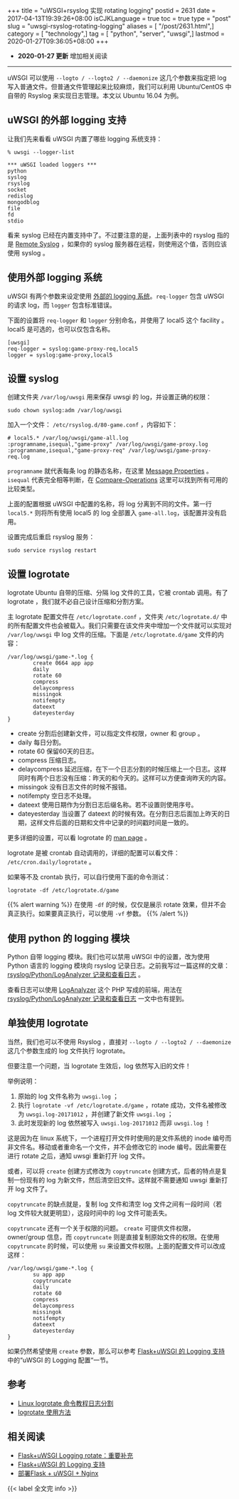 +++
title = "uWSGI+rsyslog 实现 rotating logging"
postid = 2631
date = 2017-04-13T19:39:26+08:00
isCJKLanguage = true
toc = true
type = "post"
slug = "uwsgi-rsyslog-rotating-logging"
aliases = [ "/post/2631.html",]
category = [ "technology",]
tag = [ "python", "server", "uwsgi",]
lastmod = 2020-01-27T09:36:05+08:00
+++

- **2020-01-27 更新** 增加相关阅读

----

uWSGI 可以使用 `--logto / --logto2 / --daemonize` 这几个参数来指定把 log 写入普通文件。但普通文件管理起来比较麻烦，我们可以利用 Ubuntu/CentOS 中自带的 Rsyslog 来实现日志管理。本文以 Ubuntu 16.04 为例。<!--more-->

## uWSGI 的外部 logging 支持

让我们先来看看 uWSGI 内置了哪些 logging 系统支持：

```
% uwsgi --logger-list

*** uWSGI loaded loggers ***
python
syslog
rsyslog
socket
redislog
mongodblog
file
fd
stdio
```

看来 syslog 已经在内置支持中了。不过要注意的是，上面列表中的 rsyslog 指的是 [Remote Syslog][7] ，如果你的 syslog 服务器在远程，则使用这个值，否则应该使用 syslog 。

## 使用外部 logging 系统

uWSGI 有两个参数来设定使用 [外部的 logging 系统][2]。`req-logger` 包含 uWSGI 的请求 log，而 `logger` 包含标准错误。

下面的设置将 `req-logger` 和 `logger` 分别命名，并使用了 local5 这个 facility 。local5 是可选的，也可以仅包含名称。

```
[uwsgi]
req-logger = syslog:game-proxy-req,local5
logger = syslog:game-proxy,local5
```

## 设置 syslog

创建文件夹 `/var/log/uwsgi` 用来保存 uwsgi 的 log，并设置正确的权限： 

``` shell
sudo chown syslog:adm /var/log/uwsgi
```

加入一个文件： `/etc/rsyslog.d/80-game.conf` ，内容如下：

```
# local5.* /var/log/uwsgi/game-all.log
:programname,isequal,"game-proxy" /var/log/uwsgi/game-proxy.log
:programname,isequal,"game-proxy-req" /var/log/uwsgi/game-proxy-req.log
```

`programname` 就代表每条 log 的静态名称，在这里 [Message Properties][3] 。`isequal` 代表完全相等判断，在 [Compare-Operations][4] 这里可以找到所有可用的比较类型。

上面的配置根据 uWSGI 中配置的名称，将 log 分离到不同的文件。第一行 `local5.*` 则将所有使用 local5 的 log 全部置入 `game-all.log`，该配置并没有启用。

设置完成后重启 rsyslog 服务： 

``` shell
sudo service rsyslog restart
```

## 设置 logrotate

logrotate Ubuntu 自带的压缩、分隔 log 文件的工具，它被 crontab 调用。有了 logrotate ，我们就不必自己设计压缩和分割方案。

主 logrotate 配置文件在 `/etc/logrotate.conf` ，文件夹 `/etc/logrotate.d/` 中的所有配置文件也会被载入。我们只需要在该文件夹中增加一个文件就可以实现对 `/var/log/uwsgi` 中 log 文件的压缩。下面是 `/etc/logrotate.d/game` 文件的内容：

```
/var/log/uwsgi/game-*.log {
        create 0664 app app
        daily
        rotate 60
        compress
        delaycompress
        missingok
        notifempty
        dateext
        dateyesterday
}
```

- create 分割后创建新文件，可以指定文件权限，owner 和 group 。
- daily 每日分割。
- rotate 60 保留60天的日志。
- compress 压缩日志。
- delaycompress 延迟压缩，在下一个日志分割的时候压缩上一个日志。这样同时有两个日志没有压缩：昨天的和今天的。这样可以方便查询昨天的内容。
- missingok 没有日志文件的时候不报错。
- notifempty 空日志不处理。
- dateext 使用日期作为分割日志后缀名称。若不设置则使用序号。
- dateyesterday 当设置了 dateext 的时候有效。在分割日志后面加上昨天的日期，这样文件后面的日期和文件中记录的时间戳时间是一致的。

更多详细的设置，可以看 logrotate 的 [man page][5] 。

logrotate 是被 crontab 自动调用的，详细的配置可以看文件： `/etc/cron.daily/logrotate` 。

如果等不及 crontab 执行，可以自行使用下面的命令测试：

``` shell
logrotate -df /etc/logrotate.d/game
```

{{% alert warning %}}
在使用 `-df` 的时候，仅仅是展示 rotate 效果，但并不会真正执行。如果要真正执行，可以使用 `-vf` 参数。
{{% /alert %}}

## 使用 python 的 logging 模块

Python 自带 logging 模块。我们也可以禁用 uWSGI 中的设置，改为使用 Python 语言的 logging 模块向 rsyslog 记录日志。之前我写过一篇这样的文章：[rsyslog/Python/LogAnalyzer 记录和查看日志][1] 。

查看日志可以使用 [LogAnalyzer][6] 这个 PHP 写成的前端，用法在 [rsyslog/Python/LogAnalyzer 记录和查看日志][1] 一文中也有提到。

<h2 id="logrotate">单独使用 logrotate</h2>

当然，我们也可以不使用 Rsyslog ，直接对 `--logto / --logto2 / --daemonize` 这几个参数生成的 log 文件执行 logrotate。

但要注意一个问题，当 logrotate 生效后，log 依然写入旧的文件！

举例说明：

1. 原始的 log 文件名称为  `uwsgi.log` ；
2. 执行 `logrotate -vf /etc/logrotate.d/game` ，rotate 成功，文件名被修改为 `uwsgi.log-20171012` ，并创建了新文件 `uwsgi.log` ；
3. 此时发现新的 log 依然被写入 `uwsgi.log-20171012` 而非 `uwsgi.log` ！

这是因为在 linux 系统下，一个进程打开文件时使用的是文件系统的 inode 编号而非文件名。移动或者重命名一个文件，并不会修改它的 inode 编号。因此需要在进行 rotate 之后，通知 uwsgi 重新打开 log 文件。

或者，可以将 `create` 创建方式修改为 `copytruncate` 创建方式，后者的特点是复制一份现有的 log 为新文件，然后清空旧文件。这样就不需要通知 uwsgi 重新打开 log 文件了。

`copytruncate` 的缺点就是，复制 log 文件和清空 log 文件之间有一段时间（若 log 文件较大就更明显），这段时间中的 log 文件可能丢失。

`copytruncate` 还有一个关于权限的问题。 `create` 可提供文件权限，owner/group 信息，而 `copytruncate` 则是直接复制原始文件的权限。在使用 `copytruncate` 的时候，可以使用 `su` 来设置文件权限。上面的配置文件可以改成这样：

```
/var/log/uwsgi/game-*.log {
        su app app
        copytruncate
        daily
        rotate 60
        compress
        delaycompress
        missingok
        notifempty
        dateext
        dateyesterday
}
```


如果仍然希望使用 `create` 参数，那么可以参考 [Flask+uWSGI 的 Logging 支持][2660] 中的“uWSGI 的 Logging 配置“一节。

## 参考

- [Linux logrotate 命令教程日志分割][8]
- [logrotate 使用方法][9]

## 相关阅读

- [Flask+uWSGI Logging rotate：重要补充](/post/flask-uwsgi-logging-rotate/)
- [Flask+uWSGI 的 Logging 支持](/post/flask-uwsgi-logging/)
- [部署Flask + uWSGI + Nginx](/post/deploy-flask-uwsgi-nginx/)

{{< label 全文完 info >}}

[1]: https://blog.zengrong.net/post/2222.html
[2]: http://uwsgi.readthedocs.io/en/latest/Logging.html#pluggable-loggers
[3]: http://www.rsyslog.com/doc/v8-stable/configuration/properties.html#message-properties
[4]: http://www.rsyslog.com/doc/v8-stable/configuration/filters.html?#compare-operations
[5]: https://linux.die.net/man/8/logrotate
[6]: http://loganalyzer.adiscon.com/
[7]: https://uwsgi-docs.readthedocs.io/en/latest/Logging.html#logging-to-remote-syslog
[8]: https://www.gubo.org/linux-rotate-logs-with-logrotate-utility/
[9]: https://jin-yang.github.io/post/logrotate-usage.html
[2660]: https://blog.zengrong.net/post/2660.html